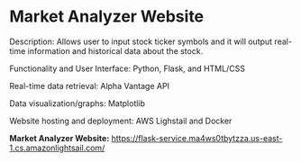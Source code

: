 # Market Analyzer Website
Description: Allows user to input stock ticker symbols and it will output real-time information and historical data about the stock.

Functionality and User Interface: Python, Flask, and HTML/CSS

Real-time data retrieval: Alpha Vantage API

Data visualization/graphs: Matplotlib

Website hosting and deployment: AWS Lighstail and Docker

**Market Analyzer Website:** https://flask-service.ma4ws0tbytzza.us-east-1.cs.amazonlightsail.com/